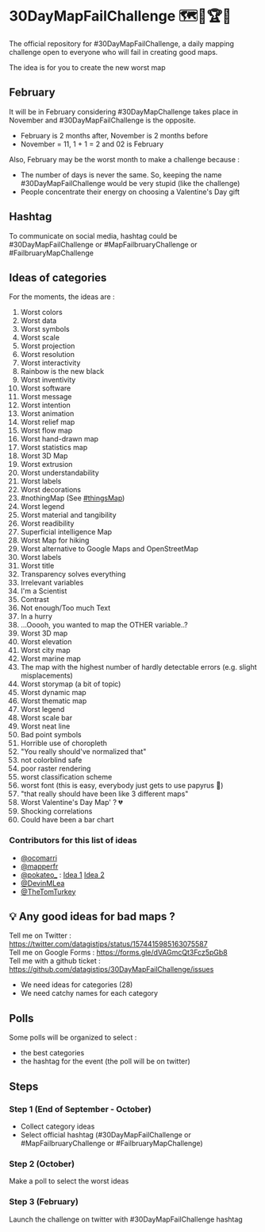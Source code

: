 # 30DayMapFailChallenge 🗺️🤢🏆🌟
The official repository for #30DayMapFailChallenge, a daily mapping challenge open to everyone who will fail in creating good maps.

The idea is for you to create the new worst map

## February
It will be in February considering #30DayMapChallenge takes place in November and #30DayMapFailChallenge is the opposite.

- February is 2 months after, November is 2 months before
- November = 11, 1 + 1 = 2 and 02 is February

Also, February may be the worst month to make a challenge because :

- The number of days is never the same. So, keeping the name #30DayMapFailChallenge would be very stupid (like the challenge)
- People concentrate their energy on choosing a Valentine's Day gift

## Hashtag
To communicate on social media, hashtag could be #30DayMapFailChallenge or #MapFailbruaryChallenge or #FailbruaryMapChallenge

## Ideas of categories
For the moments, the ideas are :

1. Worst colors
2. Worst data
3. Worst symbols
4. Worst scale
5. Worst projection
6. Worst resolution
7. Worst interactivity
8. Rainbow is the new black
9. Worst inventivity
10. Worst software
11. Worst message
12. Worst intention
13. Worst animation
14. Worst relief map
15. Worst flow map
16. Worst hand-drawn map
17. Worst statistics map
18. Worst 3D Map
19. Worst extrusion
20. Worst understandability
21. Worst labels
22. Worst decorations
23. #nothingMap (See [#thingsMap](https://twitter.com/search?q=%23thingsmap&src=typed_query))
24. Worst legend
25. Worst material and tangibility
26. Worst readibility
27. Superficial intelligence Map
28. Worst Map for hiking
29. Worst alternative to Google Maps and OpenStreetMap
30. Worst labels
31. Worst title
32. Transparency solves everything
33. Irrelevant variables
34. I'm a Scientist
35. Contrast
36. Not enough/Too much Text
37. In a hurry
38. ...Ooooh, you wanted to map the OTHER variable..? 
39. Worst 3D map
40. Worst elevation 
41. Worst city map 
42. Worst marine map 
43. The map with the highest number of hardly detectable errors (e.g. slight misplacements)
44. Worst storymap (a bit of topic)
45. Worst dynamic map 
46. Worst thematic map
47. Worst legend
48. Worst scale bar
49. Worst neat line
50. Bad point symbols
51. Horrible use of choropleth
52. "You really should've normalized that"
53. not colorblind safe
54. poor raster rendering
55. worst classification scheme
56. worst font (this is easy, everybody just gets to use papyrus 🤪)
57. "that really should have been like 3 different maps"
58. Worst Valentine's Day Map' ? 💔
59. Shocking correlations
60. Could have been a bar chart

### Contributors for this list of ideas
- [@ocomarri](https://twitter.com/ocomarri/status/1573581243190579200)
- [@mapperfr](https://twitter.com/mapperfr/status/1573584627645775873)
- [@pokateo_](https://twitter.com/pokateo_) : [Idea 1](https://twitter.com/pokateo_/status/1574381451386273793) [Idea 2](https://twitter.com/helenmakesmaps/status/1574382373550047234)
- [@DevinMLea](https://twitter.com/DevinMLea/status/1574387314532536321)
- [@TheTomTurkey](https://twitter.com/TheTomTurkey/status/1574396907207950336)

## 💡 Any good ideas for bad maps ?

Tell me on Twitter : https://twitter.com/datagistips/status/1574415985163075587  
Tell me on Google Forms : https://forms.gle/dVAGmcQt3Fcz5pGb8  
Tell me with a github ticket : https://github.com/datagistips/30DayMapFailChallenge/issues

- We need ideas for categories (28)
- We need catchy names for each category

## Polls
Some polls will be organized to select :

- the best categories
- the hashtag for the event (the poll will be on twitter)

## Steps
### Step 1 (End of September - October)
- Collect category ideas
- Select official hashtag (#30DayMapFailChallenge or #MapFailbruaryChallenge or #FailbruaryMapChallenge)

### Step 2 (October)
Make a poll to select the worst ideas

### Step 3 (February)
Launch the challenge on twitter with #30DayMapFailChallenge hashtag
